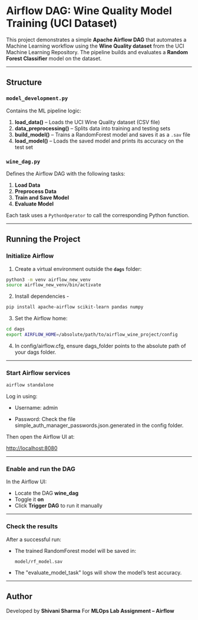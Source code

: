 # Airflow DAG: Wine Quality Model Training (UCI Dataset)

This project demonstrates a simple **Apache Airflow DAG** that automates a Machine Learning workflow using the **Wine Quality dataset** from the UCI Machine Learning Repository.
The pipeline builds and evaluates a **Random Forest Classifier** model on the dataset.

---

## Structure

### `model_development.py`

Contains the ML pipeline logic:

1. **load_data()** – Loads the UCI Wine Quality dataset (CSV file)
2. **data_preprocessing()** – Splits data into training and testing sets
3. **build_model()** – Trains a RandomForest model and saves it as a `.sav` file
4. **load_model()** – Loads the saved model and prints its accuracy on the test set

### `wine_dag.py`

Defines the Airflow DAG with the following tasks:

1. **Load Data**
2. **Preprocess Data**
3. **Train and Save Model**
4. **Evaluate Model**

Each task uses a `PythonOperator` to call the corresponding Python function.

---

## Running the Project

### Initialize Airflow

1. Create a virtual environment outside the **`dags`** folder:
```bash
python3 -m venv airflow_new_venv 
source airflow_new_venv/bin/activate
```
2. Install dependencies - 

```bash
pip install apache-airflow scikit-learn pandas numpy
```
3. Set the Airflow home:
```bash
cd dags 
export AIRFLOW_HOME=/absolute/path/to/airflow_wine_project/config
```
4. In config/airflow.cfg, ensure dags_folder points to the absolute path of your dags folder.

---


### Start Airflow services

```bash
airflow standalone
```
Log in using:

* Username: admin

* Password: Check the file simple_auth_manager_passwords.json.generated in the config folder.

Then open the Airflow UI at:

[http://localhost:8080](http://localhost:8080)

---
### Enable and run the DAG

In the Airflow UI:

* Locate the DAG **wine_dag**
* Toggle it **on**
* Click **Trigger DAG** to run it manually

---

### Check the results

After a successful run:

* The trained RandomForest model will be saved in:

  ```
  model/rf_model.sav
  ```
* The "evaluate_model_task" logs will show the model’s test accuracy.

---

## Author

Developed by **Shivani Sharma**
For **MLOps Lab Assignment – Airflow**
